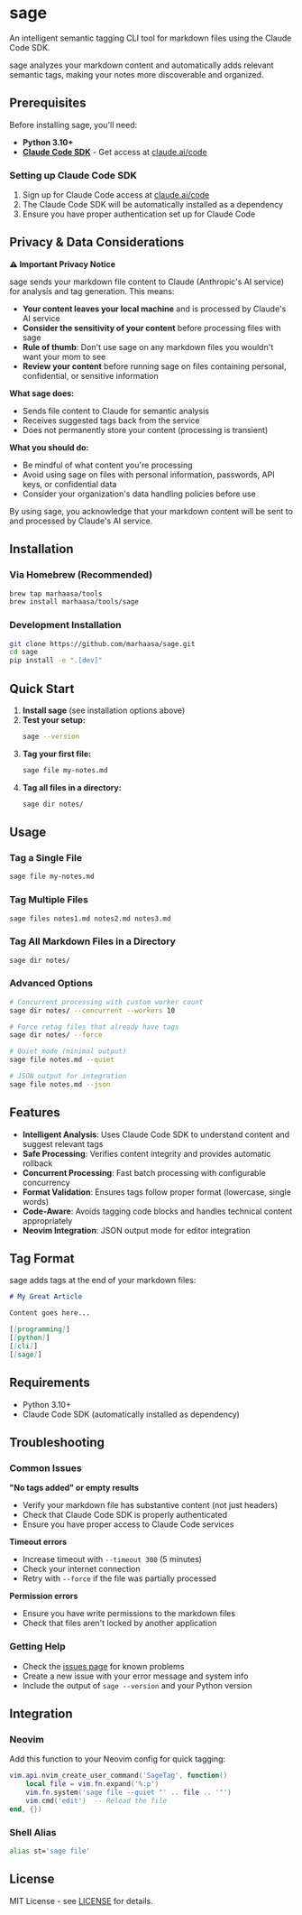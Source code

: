 # sage

An intelligent semantic tagging CLI tool for markdown files using the Claude Code SDK.

sage analyzes your markdown content and automatically adds relevant semantic tags, making your notes more discoverable and organized.

## Prerequisites

Before installing sage, you'll need:

- **Python 3.10+**
- **[Claude Code SDK](https://claude.ai/code)** - Get access at [claude.ai/code](https://claude.ai/code)

### Setting up Claude Code SDK

1. Sign up for Claude Code access at [claude.ai/code](https://claude.ai/code)
2. The Claude Code SDK will be automatically installed as a dependency
3. Ensure you have proper authentication set up for Claude Code

## Privacy & Data Considerations

**⚠️ Important Privacy Notice**

sage sends your markdown file content to Claude (Anthropic's AI service) for analysis and tag generation. This means:

- **Your content leaves your local machine** and is processed by Claude's AI service
- **Consider the sensitivity of your content** before processing files with sage
- **Rule of thumb**: Don't use sage on any markdown files you wouldn't want your mom to see
- **Review your content** before running sage on files containing personal, confidential, or sensitive information

**What sage does:**
- Sends file content to Claude for semantic analysis
- Receives suggested tags back from the service
- Does not permanently store your content (processing is transient)

**What you should do:**
- Be mindful of what content you're processing
- Avoid using sage on files with personal information, passwords, API keys, or confidential data
- Consider your organization's data handling policies before use

By using sage, you acknowledge that your markdown content will be sent to and processed by Claude's AI service.

## Installation

### Via Homebrew (Recommended)

```bash
brew tap marhaasa/tools
brew install marhaasa/tools/sage
```

### Development Installation

```bash
git clone https://github.com/marhaasa/sage.git
cd sage
pip install -e ".[dev]"
```

## Quick Start

1. **Install sage** (see installation options above)
2. **Test your setup:**
   ```bash
   sage --version
   ```
3. **Tag your first file:**
   ```bash
   sage file my-notes.md
   ```
4. **Tag all files in a directory:**
   ```bash
   sage dir notes/
   ```

## Usage

### Tag a Single File

```bash
sage file my-notes.md
```

### Tag Multiple Files

```bash
sage files notes1.md notes2.md notes3.md
```

### Tag All Markdown Files in a Directory

```bash
sage dir notes/
```

### Advanced Options

```bash
# Concurrent processing with custom worker count
sage dir notes/ --concurrent --workers 10

# Force retag files that already have tags
sage dir notes/ --force

# Quiet mode (minimal output)
sage file notes.md --quiet

# JSON output for integration
sage file notes.md --json
```

## Features

- **Intelligent Analysis**: Uses Claude Code SDK to understand content and suggest relevant tags
- **Safe Processing**: Verifies content integrity and provides automatic rollback
- **Concurrent Processing**: Fast batch processing with configurable concurrency
- **Format Validation**: Ensures tags follow proper format (lowercase, single words)
- **Code-Aware**: Avoids tagging code blocks and handles technical content appropriately
- **Neovim Integration**: JSON output mode for editor integration

## Tag Format

sage adds tags at the end of your markdown files:

```markdown
# My Great Article

Content goes here...

[[programming]]
[[python]]
[[cli]]
[[sage]]
```

## Requirements

- Python 3.10+
- Claude Code SDK (automatically installed as dependency)

## Troubleshooting

### Common Issues

**"No tags added" or empty results**
- Verify your markdown file has substantive content (not just headers)
- Check that Claude Code SDK is properly authenticated
- Ensure you have proper access to Claude Code services

**Timeout errors**
- Increase timeout with `--timeout 300` (5 minutes)
- Check your internet connection
- Retry with `--force` if the file was partially processed

**Permission errors**
- Ensure you have write permissions to the markdown files
- Check that files aren't locked by another application

### Getting Help

- Check the [issues page](https://github.com/marhaasa/sage/issues) for known problems
- Create a new issue with your error message and system info
- Include the output of `sage --version` and your Python version

## Integration

### Neovim

Add this function to your Neovim config for quick tagging:

```lua
vim.api.nvim_create_user_command('SageTag', function()
    local file = vim.fn.expand('%:p')
    vim.fn.system('sage file --quiet "' .. file .. '"')
    vim.cmd('edit')  -- Reload the file
end, {})
```

### Shell Alias

```bash
alias st='sage file'
```

## License

MIT License - see [LICENSE](LICENSE) for details.
